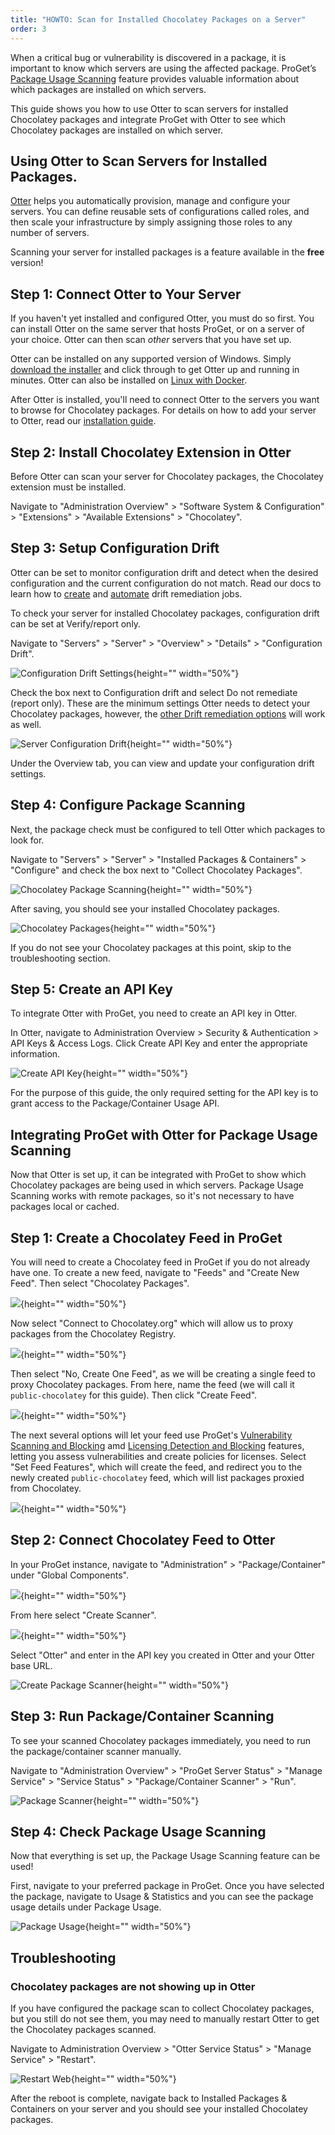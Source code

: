 ```yaml
---
title: "HOWTO: Scan for Installed Chocolatey Packages on a Server"
order: 3
---
```


When a critical bug or vulnerability is discovered in a package, it is important to know which servers are using the affected package. ProGet’s [Package Usage Scanning](/docs/proget/packages/package-scanners) feature provides valuable information about which packages are installed on which servers.

This guide shows you how to use Otter to scan servers for installed Chocolatey packages and integrate ProGet with Otter to see which Chocolatey packages are installed on which server.

## Using Otter to Scan Servers for Installed Packages.

[Otter](/docs/otter/overview) helps you automatically provision, manage and configure your servers. You can define reusable sets of configurations called roles, and then scale your infrastructure by simply assigning those roles to any number of servers.

Scanning your server for installed packages is a feature available in the **free** version!

## Step 1: Connect Otter to Your Server

If you haven't yet installed and configured Otter, you must do so first. You can install Otter on the same server that hosts ProGet, or on a server of your choice. Otter can then scan *other* servers that you have set up.

Otter can be installed on any supported version of Windows. Simply [download the installer](https://inedo.com/otter/download) and click through to get Otter up and running in minutes. Otter can also be installed on [Linux with Docker](/docs/installation/linux/docker-guide).

After Otter is installed, you'll need to connect Otter to the servers you want to browse for Chocolatey packages. For details on how to add your server to Otter, read our [installation guide](/docs/otter/connecting-to-your-servers-with-otter/otter-servers-in-otter). 

## Step 2: Install Chocolatey Extension in Otter

Before Otter can scan your server for Chocolatey packages, the Chocolatey extension must be installed.

Navigate to "Administration Overview" > "Software System & Configuration" > "Extensions" > "Available Extensions" > "Chocolatey".

## Step 3: Setup Configuration Drift 

Otter can be set to monitor configuration drift and detect when the desired configuration and the current configuration do not match. Read our docs to learn how to [create](/docs/otter/drift-remediation-configuration-as-code/otter-creating-drift-remediation-jobs) and [automate](/docs/otter/drift-remediation-configuration-as-code/otter-automatically-remediate-configuration-drift) drift remediation jobs.

To check your server for installed Chocolatey packages, configuration drift can be set at Verify/report only.

Navigate to "Servers" > "Server" > "Overview" > "Details" > "Configuration Drift".

![Configuration Drift Settings](/resources/docs/chocoscanning-configurationdrift%282%29.png){height="" width="50%"}

Check the box next to Configuration drift and select Do not remediate (report only). These are the minimum settings Otter needs to detect your Chocolatey packages,  however, the [other Drift remediation options](/docs/otter/drift-remediation-configuration-as-code/otter-automatically-remediate-configuration-drift) will work as well.

![Server Configuration Drift](/resources/docs/chocoscanning-configurationdriftserversetting.png){height="" width="50%"}

Under the Overview tab, you can view and update your configuration drift settings. 

## Step 4: Configure Package Scanning

Next, the package check must be configured to tell Otter which packages to look for.

Navigate to "Servers" > "Server" > "Installed Packages & Containers" > "Configure" and check the box next to "Collect Chocolatey Packages".

![Chocolatey Package Scanning](/resources/docs/chocoscanning-collectchocolateypackages.png){height="" width="50%"}

After saving, you should see your installed Chocolatey packages.

![Chocolatey Packages](/resources/docs/chocoscanning-chocolateypackages.png){height="" width="50%"}

If you do not see your Chocolatey packages at this point, skip to the troubleshooting section. 

## Step 5: Create an API Key

To integrate Otter with ProGet, you need to create an API key in Otter.

In Otter, navigate to Administration Overview > Security & Authentication > API Keys & Access Logs. Click Create API Key and enter the appropriate information.

![Create API Key](/resources/docs/chocoscanning-createapikey%281%29.png){height="" width="50%"}

For the purpose of this guide, the only required setting for the API key is to grant access to the Package/Container Usage API.

## Integrating ProGet with Otter for Package Usage Scanning

Now that Otter is set up, it can be integrated with ProGet to show which Chocolatey packages are being used in which servers. Package Usage Scanning works with remote packages, so it's not necessary to have packages local or cached.

## Step 1: Create a Chocolatey Feed in ProGet

You will need to create a Chocolatey feed in ProGet if you do not already have one. To create a new feed, navigate to "Feeds" and "Create New Feed". Then select "Chocolatey Packages".

![](/resources/docs/proget-chocolatey-newfeed.png){height="" width="50%"}

Now select "Connect to Chocolatey.org" which will allow us to proxy packages from the Chocolatey Registry.

![](/resources/docs/proget-chocolatey-connectors.png){height="" width="50%"}

Then select "No, Create One Feed", as we will be creating a single feed to proxy Chocolatey packages. From here, name the feed (we will call it `public-chocolatey` for this guide). Then click "Create Feed".

![](/resources/docs/proget-chocolatey-public-name.png){height="" width="50%"}

The next several options will let your feed use ProGet's [Vulnerability Scanning and Blocking](/docs/proget/sca/vulnerabilities) amd [Licensing Detection and Blocking](https://docs.inedo.com/docs/proget/sca/licenses) features, letting you assess vulnerabilities and create policies for licenses. Select "Set Feed Features", which will create the feed, and redirect you to the newly created `public-chocolatey` feed, which will list packages proxied from Chocolatey.

![](/resources/docs/proget-chocolatey-public-feed.png){height="" width="50%"}

## Step 2: Connect Chocolatey Feed to Otter

In your ProGet instance, navigate to "Administration" > "Package/Container" under "Global Components". 

![](/resources/docs/proget-administration-scanner.png){height="" width="50%"}

From here select "Create Scanner".

![](/resources/docs/proget-scanner-create.png){height="" width="50%"}

Select "Otter" and enter in the API key you created in Otter and your Otter base URL.

![Create Package Scanner](/resources/docs/proget-scanner-save.png){height="" width="50%"}

## Step 3: Run Package/Container Scanning

To see your scanned Chocolatey packages immediately, you need to run the package/container scanner manually.

Navigate to "Administration Overview" > "ProGet Server Status" > "Manage Service" > "Service Status" > "Package/Container Scanner" > "Run".

![Package Scanner](/resources/docs/proget-servicestatus-run.png){height="" width="50%"}

## Step 4: Check Package Usage Scanning

Now that everything is set up, the Package Usage Scanning feature can be used!

First, navigate to your preferred package in ProGet. Once you have selected the package, navigate to Usage & Statistics and you can see the package usage details under Package Usage.

![Package Usage](/resources/docs/proget-packageusage.png){height="" width="50%"}

## Troubleshooting

### Chocolatey packages are not showing up in Otter

If you have configured the package scan to collect Chocolatey packages, but you still do not see them, you may need to manually restart Otter to get the Chocolatey packages scanned.

Navigate to Administration Overview > "Otter Service Status" > "Manage Service" > "Restart".

![Restart Web](/resources/docs/chocoscanning-restartweb.png){height="" width="50%"}

After the reboot is complete, navigate back to Installed Packages & Containers on your server and you should see your installed Chocolatey packages.